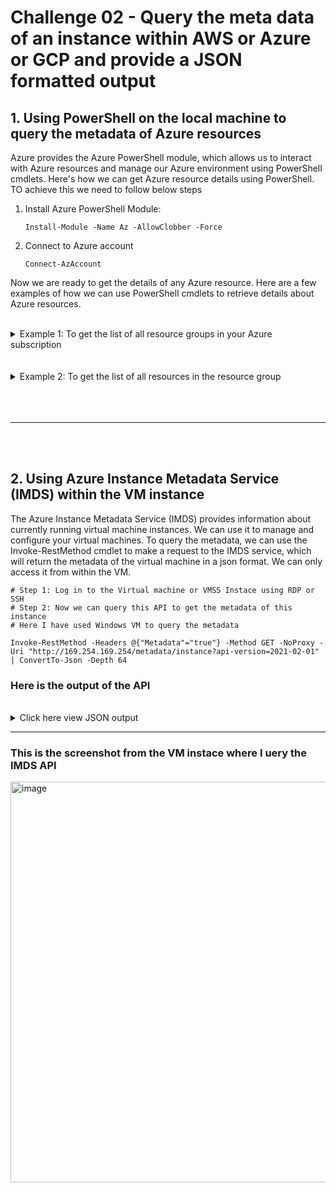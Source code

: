 # Challenge 02 - Query the meta data of an instance within AWS or Azure or GCP and provide a JSON formatted output

## 1. Using PowerShell on the local machine to query the metadata of Azure resources
  Azure provides the Azure PowerShell module, which allows us to interact with Azure resources and manage our Azure environment using PowerShell cmdlets. Here's how we can get Azure resource details using PowerShell. TO achieve this we need to follow below steps

1. Install Azure PowerShell Module:
    ```
    Install-Module -Name Az -AllowClobber -Force
    ```
   
2. Connect to Azure account
    ```
   Connect-AzAccount
    ```
Now we are ready to get the details of any Azure resource. Here are a few examples of how we can use PowerShell cmdlets to retrieve details about Azure resources. 
<br/>
<br/>

  <details>
    <summary> Example 1: To get the list of all resource groups in your Azure subscription</summary>
      <div style="max-height: 300px;">
        
         Get-AzResourceGroup
  Output
  
        ResourceGroupName : SampleRG
        Location          : eastus
        ProvisioningState : Succeeded
        Tags              : 
        ResourceId        : /subscriptions/9989455e-f9e2-429f-a316-49ba1a07ed4f/resourceGroups/SampleRG
        
        ResourceGroupName : AiBook
        Location          : eastasia
        ProvisioningState : Succeeded
        Tags              : 
        ResourceId        : /subscriptions/9989455e-f9e2-429f-a316-49ba1a07ed4f/resourceGroups/AiBook

  
  To Convert This Output to Json, we can append ``` | ConvertTo-Json ``` Command to our main command

       Get-AzResourceGroup -Name AiBook | ConvertTo-Json
  
  Output
  
        [
          {
              "ResourceGroupName":  "SampleRG",
              "Location":  "eastus",
              "ProvisioningState":  "Succeeded",
              "Tags":  {
      
                       },
              "TagsTable":  null,
              "ResourceId":  "/subscriptions/9989455e-f9e2-429f-a316-49ba1a07ed4f/resourceGroups/SampleRG",
              "ManagedBy":  null
          },
          {
              "ResourceGroupName":  "AiBook",
              "Location":  "eastasia",
              "ProvisioningState":  "Succeeded",
              "Tags":  null,
              "TagsTable":  null,
              "ResourceId":  "/subscriptions/9989455e-f9e2-429f-a316-49ba1a07ed4f/resourceGroups/AiBook",
              "ManagedBy":  null
          }
      ]
  </div>
</details>
<br/>
<br/>

<details>
  <summary> Example 2: To get the list of all resources in the resource group</summary>
    <div style="max-height: 300px;">
      
     Get-AzResource -ResourceGroupName AiBook | ConvertTo-Json

  Output

        [
            {
                "ResourceId":  "/subscriptions/9989455e-f9e2-429f-a316-49ba1a07ed4f/resourceGroups/AiBook/providers/Microsoft.DBforMySQL/flexibl
        eServers/aibook-5d609391c926459b8d5d3c310f489660-dbserver",
                "Id":  "/subscriptions/9989455e-f9e2-429f-a316-49ba1a07ed4f/resourceGroups/AiBook/providers/Microsoft.DBforMySQL/flexibleServers
        /aibook-5d609391c926459b8d5d3c310f489660-dbserver",
                "Identity":  null,
                "Kind":  null,
                "Location":  "eastasia",
                "ManagedBy":  null,
                "ResourceName":  "aibook-5d609391c926459b8d5d3c310f489660-dbserver",
                "Name":  "aibook-5d609391c926459b8d5d3c310f489660-dbserver",
                "ExtensionResourceName":  null,
                "ParentResource":  null,
                "Plan":  null,
                "Properties":  null,
                "ResourceGroupName":  "AiBook",
                "Type":  "Microsoft.DBforMySQL/flexibleServers",
                "ResourceType":  "Microsoft.DBforMySQL/flexibleServers",
                "ExtensionResourceType":  null,
                "Sku":  {
                            "Name":  "Standard_B1ms",
                            "Tier":  "Burstable",
                            "Size":  null,
                            "Family":  null,
                            "Model":  null,
                            "Capacity":  null
                        },
                "Tags":  {
                                "Site":  "aibook",
                                "AppProfile":  "Wordpress"
                            },
                "TagsTable":  "\r\nName        Value    \r\n==========  =========\r\nAppProfile  Wordpress\r\nSite        aibook   \r\n",
                "SubscriptionId":  null,
                "CreatedTime":  null,
                "ChangedTime":  null,
                "ETag":  null
            },
            {
                "ResourceId":  "/subscriptions/9989455e-f9e2-429f-a316-49ba1a07ed4f/resourceGroups/AiBook/providers/Microsoft.Web/sites/aibook",
        
                "Id":  "/subscriptions/9989455e-f9e2-429f-a316-49ba1a07ed4f/resourceGroups/AiBook/providers/Microsoft.Web/sites/aibook",
                "Identity":  null,
                "Kind":  "app,linux,container",
                "Location":  "eastasia",
                "ManagedBy":  null,
                "ResourceName":  "aibook",
                "Name":  "aibook",
                "ExtensionResourceName":  null,
                "ParentResource":  null,
                "Plan":  null,
                "Properties":  null,
                "ResourceGroupName":  "AiBook",
                "Type":  "Microsoft.Web/sites",
                "ResourceType":  "Microsoft.Web/sites",
                "ExtensionResourceType":  null,
                "Sku":  null,
                "Tags":  {
                                "Site":  "aibook",
                                "AppProfile":  "Wordpress"
                            },
                "TagsTable":  "\r\nName        Value    \r\n==========  =========\r\nAppProfile  Wordpress\r\nSite        aibook   \r\n",
                "SubscriptionId":  null,
                "CreatedTime":  null,
                "ChangedTime":  null,
                "ETag":  null
            }
        ]


  </div>
</details>
<br/>
<br/>
<br/>

--- 
<br/>
<br/>

## 2. Using Azure Instance Metadata Service (IMDS) within the VM instance

The Azure Instance Metadata Service (IMDS) provides information about currently running virtual machine instances. We can use it to manage and configure your virtual machines. To query the metadata, we can use the Invoke-RestMethod cmdlet to make a request to the IMDS service, which will return the metadata of the virtual machine in a json format. We can only access it from within the VM.

```
# Step 1: Log in to the Virtual machine or VMSS Instace using RDP or SSH
# Step 2: Now we can query this API to get the metadata of this instance
# Here I have used Windows VM to query the metadata

Invoke-RestMethod -Headers @{"Metadata"="true"} -Method GET -NoProxy -Uri "http://169.254.169.254/metadata/instance?api-version=2021-02-01" | ConvertTo-Json -Depth 64

```


### Here is the output of the API
<br/>

<details>
  <summary>Click here view JSON output</summary>
  <div style="max-height: 300px;">
    
    {
      "compute": {
        "azEnvironment": "AzurePublicCloud",
        "customData": "",
        "evictionPolicy": "",
        "isHostCompatibilityLayerVm": "true",
        "licenseType": "Windows_Client",
        "location": "CentralIndia",
        "name": "Metadat-VM",
        "offer": "windows-11",
        "osProfile": {
          "adminUsername": "azureuser",
          "computerName": "Metadat-VM",
          "disablePasswordAuthentication": ""
        },
        "osType": "Windows",
        "placementGroupId": "",
        "plan": {
          "name": "",
          "product": "",
          "publisher": ""
        },
        "platformFaultDomain": "0",
        "platformUpdateDomain": "0",
        "priority": "",
        "provider": "Microsoft.Compute",
        "publicKeys": [],
        "publisher": "microsoftwindowsdesktop",
        "resourceGroupName": "cloud-shell-storage-centralindia",
        "resourceId": "/subscriptions/9989455e-f9e2-429f-a316-49ba1a07ed4f/resourceGroups/cloud-shell-storage-centralindia/providers/Microsoft.Compute/virtualMachines/Metadat-VM",
        "securityProfile": {
          "secureBootEnabled": "true",
          "virtualTpmEnabled": "true"
        },
        "sku": "win11-22h2-pro",
        "storageProfile": {
          "dataDisks": [],
          "imageReference": {
            "id": "",
            "offer": "windows-11",
            "publisher": "microsoftwindowsdesktop",
            "sku": "win11-22h2-pro",
            "version": "latest"
          },
          "osDisk": {
            "caching": "ReadWrite",
            "createOption": "FromImage",
            "diffDiskSettings": {
              "option": ""
            },
            "diskSizeGB": "127",
            "encryptionSettings": {
              "enabled": "false"
            },
            "image": {
              "uri": ""
            },
            "managedDisk": {
              "id": "/subscriptions/9989455e-f9e2-429f-a316-49ba1a07ed4f/resourceGroups/cloud-shell-storage-centralindia/providers/Microsoft.Compute/disks/Metadat-VM_OsDisk_1_c9c127ed21574edf811ea7a39f73ae7a",
              "storageAccountType": "Premium_LRS"
            },
            "name": "Metadat-VM_OsDisk_1_c9c127ed21574edf811ea7a39f73ae7a",
            "osType": "Windows",
            "vhd": {
              "uri": ""
            },
            "writeAcceleratorEnabled": "false"
          },
          "resourceDisk": {
            "size": "38912"
          }
        },
        "subscriptionId": "9989455e-f9e2-429f-a316-49ba1a07ed4f",
        "tags": "",
        "tagsList": [],
        "userData": "",
        "version": "22621.1992.230708",
        "vmId": "bc3f7a49-0881-4b98-9583-96a1f1345515",
        "vmScaleSetName": "",
        "vmSize": "Standard_B2s",
        "zone": "1"
      },
      "network": {
        "interface": [
          {
            "ipv4": {
              "ipAddress": [
                {
                  "privateIpAddress": "10.1.0.4",
                  "publicIpAddress": ""
                }
              ],
              "subnet": [
                {
                  "address": "10.1.0.0",
                  "prefix": "24"
                }
              ]
            },
            "ipv6": {
              "ipAddress": []
            },
            "macAddress": "000D3A3E382E"
          }
        ]
      }
    }
  </div>
</details>

---
### This is the screenshot from the VM instace where I uery the IMDS API

</div><img width="641" alt="image" src="https://github.com/50ur48h/TechChallenge/assets/130345252/da1c0fd7-e04c-4f32-ba50-2b6d75164bad">
